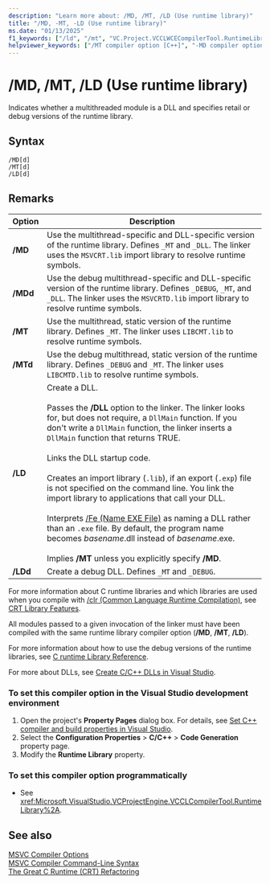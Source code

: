 ```yaml
---
description: "Learn more about: /MD, /MT, /LD (Use runtime library)"
title: "/MD, -MT, -LD (Use runtime library)"
ms.date: "01/13/2025"
f1_keywords: ["/ld", "/mt", "VC.Project.VCCLWCECompilerTool.RuntimeLibrary", "VC.Project.VCCLCompilerTool.RuntimeLibrary", "/md", "/ml"]
helpviewer_keywords: ["/MT compiler option [C++]", "-MD compiler option [C++]", "threading [C++], multithread compiler option", "MSVCRTD.lib", "MSVCRT.lib", "LIBCMT.lib", "MD compiler option [C++]", "/MD compiler option [C++]", "MT compiler option [C++]", "LD compiler option [C++]", "MDd compiler option [C++]", "-MDd compiler option [C++]", "LIBCD.lib", "-MTd compiler option [C++]", "MTd compiler option [C++]", "/MTd compiler option [C++]", "-LD compiler option [C++]", "/MDd compiler option [C++]", "multithread compiler option", "_STATIC_CPPLIB symbol", "LIBC.lib", "/LD compiler option [C++]", "DLLs [C++], compiler options", "LIBCMTD.lib", "-MT compiler option [C++]"]
---
```

# /MD, /MT, /LD (Use runtime library)

Indicates whether a multithreaded module is a DLL and specifies retail or debug versions of the runtime library.

## Syntax

```
/MD[d]
/MT[d]
/LD[d]
```

## Remarks

|Option|Description|
|------------|-----------------|
|**/MD**|Use the multithread-specific and DLL-specific version of the runtime library. Defines `_MT` and `_DLL`. The linker uses the `MSVCRT.lib` import library to resolve runtime symbols.|
|**/MDd**|Use the debug multithread-specific and DLL-specific version of the runtime library. Defines `_DEBUG`, `_MT`, and `_DLL`. The linker uses the `MSVCRTD.lib` import library to resolve runtime symbols.|
|**/MT**| Use the multithread, static version of the runtime library. Defines `_MT`. The linker uses `LIBCMT.lib` to resolve runtime symbols.|
|**/MTd**| Use the debug multithread, static version of the runtime library. Defines `_DEBUG` and `_MT`. The linker uses `LIBCMTD.lib` to resolve runtime symbols.|
|**/LD**|Create a DLL.<br /><br /> Passes the **/DLL** option to the linker. The linker looks for, but does not require, a `DllMain` function. If you don't write a `DllMain` function, the linker inserts a `DllMain` function that returns TRUE.<br /><br /> Links the DLL startup code.<br /><br /> Creates an import library (`.lib`), if an export (`.exp`) file is not specified on the command line. You link the import library to applications that call your DLL.<br /><br /> Interprets [/Fe (Name EXE File)](fe-name-exe-file.md) as naming a DLL rather than an `.exe` file. By default, the program name becomes *basename*.dll instead of *basename*.exe.<br /><br /> Implies **/MT** unless you explicitly specify **/MD**.|
|**/LDd**|Create a debug DLL. Defines `_MT` and `_DEBUG`.|

For more information about C runtime libraries and which libraries are used when you compile with [/clr (Common Language Runtime Compilation)](clr-common-language-runtime-compilation.md), see [CRT Library Features](../../c-runtime-library/crt-library-features.md).

All modules passed to a given invocation of the linker must have been compiled with the same runtime library compiler option (**/MD**, **/MT**, **/LD**).

For more information about how to use the debug versions of the runtime libraries, see  [C runtime Library Reference](../../c-runtime-library/c-run-time-library-reference.md).

For more about DLLs, see [Create C/C++ DLLs in Visual Studio](../dlls-in-visual-cpp.md).

### To set this compiler option in the Visual Studio development environment

1. Open the project's **Property Pages** dialog box. For details, see [Set C++ compiler and build properties in Visual Studio](../working-with-project-properties.md).
1. Select the **Configuration Properties** > **C/C++** > **Code Generation** property page.
1. Modify the **Runtime Library** property.

### To set this compiler option programmatically

- See <xref:Microsoft.VisualStudio.VCProjectEngine.VCCLCompilerTool.RuntimeLibrary%2A>.

## See also

[MSVC Compiler Options](compiler-options.md)\
[MSVC Compiler Command-Line Syntax](compiler-command-line-syntax.md)\
[The Great C Runtime (CRT) Refactoring](https://devblogs.microsoft.com/cppblog/the-great-c-runtime-crt-refactoring/)